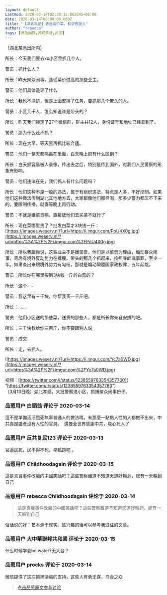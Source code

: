 ```yaml
---
layout: default
Lastmod: 2020-03-14T02:38:13.862645+00:00
date: 2020-03-14T00:00:00.000Z
title: "【湖北笑话】造谣高价菜，有吏夜捉人"
author: "rebecca"
tags: [黑色幽默,苏联笑话,武汉]
---
```


（湖北某派出所内）  
  
所长：今天我们要去xx小区里抓几个人。  
  
警员：抓什么人？  
  
所长：昨天聚众闹事，造谣菜价过高的那些业主。  
  
警员：他们具体造谣了什么  
  
所长：我也不清楚，但是上面安排了任务，要抓那几个带头的人。  
  
警员：小区几千人，怎么知道谁是带头的？  
  
所长：昨天我们锁定了27个微信群，群主共12人，身份证号和地址已经拿到了。  
  
警员：那为什么还不抓？  
  
所长：现在太早，等天黑再抓比较合适。  
  
警员：他们一整天都隔离在里面，白天晚上抓有什么区别？  
  
所长：白天抓容易被人录像，传出去之后，特别是传到国外，对我们人民警察的形象有影响。  
  
警员：他们违法在先，我们抓人有什么问题吗？  
  
所长：他们这种不是一般的违法，属于有组织违法，特点是人多，不好控制。如果他们这种做法传到湖北其他地方去，大家都像他们那样闹，那多少警力都压不下来的。要限制传播，就得等晚上再行动。  
  
警员：不就是嫌菜贵嘛，直接放他们去买菜不就行了  
  
所长：现在菜哪里贵了？批发白菜才3块钱一斤：  
![https://images.weserv.nl/?url=https://i.imgur.com/PoU4X0g.jpg](https://images.weserv.nl/?url=https%3A%2F%2Fi.imgur.com%2FPoU4X0g.jpg)  
  
所长：所以我跟你说，这些业主不是嫌菜贵，他们是以菜贵为理由，煽动群众闹事，背后有境外反动势力在撑腰。带头的那几个抓起来，按照寻衅滋事罪，至少一年。如果查出来跟境外势力有勾结，那就是煽动颠覆国家政权罪，五年起跳。  
  
警员：所长你在哪里买到3块钱一斤的白菜的？  
  
所长：这个……  
  
警员：我这里有三千块，你帮我买一千斤吧。  
  
所长：……  
  
警员：他们小区送的那些菜，送货的那些人，都是所长你亲自安排的吧。  
  
所长：三千块我给你三百斤，你不要跟别人说  
  
警员：成交  
  
所长：走，去抓人。  
  
![https://images.weserv.nl/?url=https://i.imgur.com/Yc7a0WD.jpg](https://images.weserv.nl/?url=https%3A%2F%2Fi.imgur.com%2FYc7a0WD.jpg)  
  
视频：[https://twitter.com/i/status/1238559763354357760]( "https://twitter.com/i/status/1238559763354357760")  
（3月13日晚）湖北孝感，大批警察进小区，抓捕聚众闹事份子。

            
### 品葱用户 **白頭翁** 评论于 2020-03-14
        
這不是準備活活餓死無辜普通人的做法嗎，有那麼一點點人性的人都做不出來，中共真是盛產沒有人性的官員。  還要全世界感謝中共，噁心死人了
        


            
### 品葱用户 **反共复民123** 评论于 2020-03-13
        
官逼民死，民不得不死。早點跑吧 。
        


            
### 品葱用户 **Childhoodagain** 评论于 2020-03-15
        
這是真實事件改編的中國笑話吧？這些警察難道不知道天道好輪迴，總有一天輪到自己
        


            
### 品葱用户 **rebecca Childhoodagain** 评论于 2020-03-14
        
> 這是真實事件改編的中國笑話吧？這些警察難道不知道天道好輪迴，總有一天輪到自己

俗话说的好：艺术源于现实。感兴趣的话可以参考我过往的文章。
        


            
### 品葱用户 **大中華聯邦共和國** 评论于 2020-03-15
        
什么时候学会be water?无大台？
        


            
### 品葱用户 **procks** 评论于 2020-03-14
        
微信提供了这次抓捕活动的支持，这些人有勇无谋，乌合之众
        






> [点击品葱原文参与讨论](https://pincong.rocks/article/16170)

